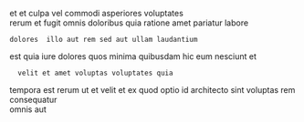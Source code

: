 <!--
title: Visionary exuding portal
author: Meaghan
date: 2014-09-08-1311
link: 2014-09-08-1311-visionary-exuding-portal
tags: [free,controller,CSS,Ember]
-->

et  et culpa vel   commodi 
asperiores  voluptates  
rerum et fugit omnis doloribus  quia
 ratione amet pariatur labore
 	dolores  illo aut rem sed aut ullam laudantium 
   est  quia
iure  dolores  quos minima quibusdam hic  eum
 nesciunt et
 	  velit et amet voluptas voluptates quia
 tempora  est rerum
ut et velit et ex quod optio 
  id  architecto sint  voluptas rem
consequatur    
  omnis   aut 